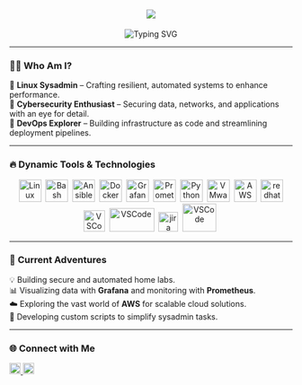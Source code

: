 <div align="center">  
  <h1>
    <span style="color: #FFFF00;">
      <img src="https://readme-typing-svg.demolab.com?font=Acme&size=40&duration=1500&pause=30000&color=FFFF00&center=true&vCenter=true&multiline=true&width=700&lines=👋+Hi+%E2%80%89+I'm+%E2%80%89+Tahir">
    </span>
    </h1>
  <p>
    <img src="https://readme-typing-svg.demolab.com?font=Sixtyfour+Convergence&size=16&duration=2000&pause=300&color=3fddf08&center=true&vCenter=true&width=600&lines=Linux+Sysadmin+%F0%9F%92%BB;DevOps+Explorer+%F0%9F%94%90;RHCSA+Certified+%F0%9F%94%8D" alt="Typing SVG" />
  </p>
</div>

---

### 🧑‍💻 **Who Am I?**  
💼 **Linux Sysadmin** – Crafting resilient, automated systems to enhance performance.  
🔐 **Cybersecurity Enthusiast** – Securing data, networks, and applications with an eye for detail.  
🚀 **DevOps Explorer** – Building infrastructure as code and streamlining deployment pipelines. 

---

### 🔥 **Dynamic Tools & Technologies**  
<p align="center">
  <img src="https://cdn.jsdelivr.net/gh/devicons/devicon/icons/linux/linux-original.svg" title="Linux" alt="Linux" width="40" height="40"/>&nbsp;
  <img src="https://cdn.jsdelivr.net/gh/devicons/devicon/icons/bash/bash-original.svg" title="Bash" alt="Bash" width="40" height="40"/>&nbsp;
  <img src="https://cdn.jsdelivr.net/gh/devicons/devicon/icons/ansible/ansible-original.svg" title="Ansible" alt="Ansible" width="40" height="40"/>&nbsp;
  <img src="https://cdn.jsdelivr.net/gh/devicons/devicon/icons/docker/docker-original.svg" title="Docker" alt="Docker" width="40" height="40"/>&nbsp;
  <img src="https://cdn.jsdelivr.net/gh/devicons/devicon/icons/grafana/grafana-original.svg" title="Grafana" alt="Grafana" width="40" height="40"/>&nbsp;
  <img src="https://cdn.jsdelivr.net/gh/devicons/devicon/icons/prometheus/prometheus-original.svg" title="Prometheus" alt="Prometheus" width="40" height="40"/>&nbsp;
  <img src="https://cdn.jsdelivr.net/gh/devicons/devicon/icons/python/python-original.svg" title="Python" alt="Python" width="40" height="40"/>&nbsp;
  <img src="https://github.com/user-attachments/assets/09a9e6b7-ec74-4e2e-83fc-954c50b6a240" title="VMware" alt="VMware" width="40" height="40"/>&nbsp;
  <img src="https://cdn.jsdelivr.net/gh/devicons/devicon/icons/amazonwebservices/amazonwebservices-original-wordmark.svg" title="AWS" alt="AWS" width="40" height="40"/>&nbsp;
  <img src="https://github.com/user-attachments/assets/a8e888b5-6c80-41df-a5a8-7dd5be45509a" title="redhat" alt="redhat" width="40" height="40"/>
  <img src="https://cdn.jsdelivr.net/gh/devicons/devicon/icons/visualstudio/visualstudio-original.svg" title="VSCode" alt="VSCode" width="38" height="38"/>&nbsp;
  <img src="https://github.com/user-attachments/assets/dd94f558-201e-4679-99f6-6fa7bd50e029" title="VSCode" alt="VSCode" width="80" height="42"/>&nbsp;
  <img src="https://github.com/user-attachments/assets/ddfea1af-586f-4dcd-9670-d8ce90af6e5b" title="jira" alt="jira" width="35" height="35"/>&nbsp;
  <img src="https://github.com/user-attachments/assets/48ed069c-4b62-4ebc-af81-3d3975b6bae6" title="VSCode" alt="VSCode" width="60" height="50"/>&nbsp;
</p>

---

### 🚀 **Current Adventures**  
💡 Building secure and automated home labs.  
📊 Visualizing data with **Grafana** and monitoring with **Prometheus**.  
☁️ Exploring the vast world of **AWS** for scalable cloud solutions.  
📂 Developing custom scripts to simplify sysadmin tasks.  

---

### 🌐 **Connect with Me**  
<p align="left">
  <a href="https://www.linkedin.com/in/tahirguluzade" target="_blank">
    <img src="https://cdn.jsdelivr.net/gh/devicons/devicon/icons/linkedin/linkedin-original.svg" title="LinkedIn" alt="LinkedIn" width="20" height="20"/>
  </a>
  <a href="mailto:youremail@example.com" target="_blank">
    <img src="https://github.com/user-attachments/assets/6057af80-ea2e-4136-8caa-3b717e651667" title="Email" alt="Email" width="20" height="20"/>
  </a>
</p>



